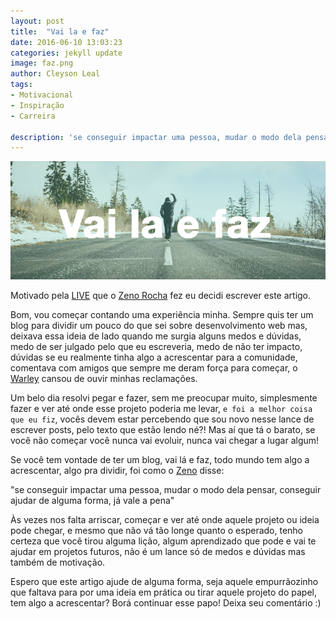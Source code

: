 ```yaml
---
layout: post
title:  "Vai la e faz"
date: 2016-06-10 13:03:23
categories: jekyll update
image: faz.png
author: Cleyson Leal
tags:
- Motivacional
- Inspiração
- Carreira

description: 'se conseguir impactar uma pessoa, mudar o modo dela pensar, conseguir ajudar de alguma forma, já vale a pena.'
---
```


<img class="post__item__thumb" src="/assets/img/post-images/faz.png">

<p>Motivado pela <a href="https://www.facebook.com/zenorocha/videos/10207979686662968/?pnref=story" target="_blank">LIVE</a> que o <a href="https://twitter.com/zenorocha" target="_blank">Zeno Rocha</a> fez eu decidi escrever este artigo.</p>

<p>Bom, vou começar contando uma experiência minha. Sempre quis ter um blog para dividir um pouco do que sei sobre desenvolvimento web mas, deixava essa ideia de lado quando me surgia alguns medos e dúvidas, medo de ser julgado pelo que eu escreveria, medo de não ter impacto, dúvidas se eu realmente tinha algo a acrescentar para a comunidade, comentava com amigos que sempre me deram força para começar, o <a href="https://twitter.com/WarleyFranco" target="_blank">Warley</a> cansou de ouvir minhas reclamações.</p>

<p>Um belo dia resolvi pegar e fazer, sem me preocupar muito, simplesmente fazer e ver até onde esse projeto poderia me levar, <code>e foi a melhor coisa que eu fiz</code>, vocês devem estar percebendo que sou novo nesse lance de escrever posts, pelo texto que estão lendo né?! Mas aí que tá o barato, se você não começar você nunca vai evoluir, nunca vai chegar a lugar algum!</p>

<p>Se você tem vontade de ter um blog, vai lá e faz, todo mundo tem algo a acrescentar, algo pra dividir, foi como o <a href="https://twitter.com/zenorocha" target="_blank">Zeno</a> disse:</p>

<p class="citacao">"se conseguir impactar uma pessoa, mudar o modo dela pensar, conseguir ajudar de alguma forma, já vale a pena"</p>


<p>Às vezes nos falta arriscar, começar e ver até onde aquele projeto ou ideia pode chegar, e mesmo que não vá tão longe quanto o esperado, tenho certeza que você tirou alguma lição, algum aprendizado que pode e vai te ajudar em projetos futuros, não é um lance só de medos e dúvidas mas também de motivação.</p>


<p>Espero que este artigo ajude de alguma forma, seja aquele empurrãozinho que faltava para por uma ideia em prática ou tirar aquele projeto do papel, tem algo a acrescentar? Borá continuar esse papo! Deixa seu comentário :)</p>


